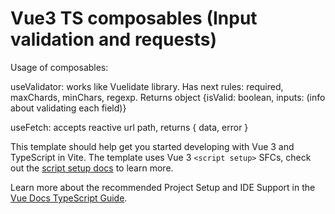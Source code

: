 # Vue3 TS composables (Input validation and requests)

Usage of composables:


useValidator: works like Vuelidate library. Has next rules: required, maxChards, minChars, regexp. Returns object {isValid: boolean, inputs: (info about validating each field)}


useFetch: accepts reactive url path, returns { data, error }


This template should help get you started developing with Vue 3 and TypeScript in Vite. The template uses Vue 3 `<script setup>` SFCs, check out the [script setup docs](https://v3.vuejs.org/api/sfc-script-setup.html#sfc-script-setup) to learn more.

Learn more about the recommended Project Setup and IDE Support in the [Vue Docs TypeScript Guide](https://vuejs.org/guide/typescript/overview.html#project-setup).

